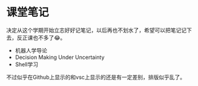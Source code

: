 # 课堂笔记
决定从这个学期开始立志好好记笔记，以后再也不划水了，希望可以把笔记记下去，反正课也不多了:joy:。
- 机器人学导论
- Decision Making Under Uncertainty
- Shell学习

不过似乎在Github上显示的和vsc上显示的还是有一定差别，排版似乎乱了。